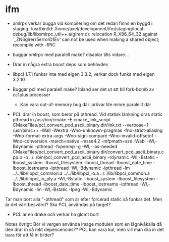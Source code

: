 # ifm
* xmlrpx verkar bugga vid kompilering om det redan finns en byggd i staging.
  /usr/bin/ld: /home/axel/development/ifm/staging/local-debug/lib/libxmlrpc_util++.a(girerr.o): relocation R_X86_64_32 against `_ZN6girerr5errorD1Ev' can not be used when making a shared object; recompile with -fPIC

* buggar xmlrpc med paralell make? disablar tills vidare...

* Drar in några extra boost deps som behövdes

* libpcl 1.7.1 funkar inte med eigen 3.3.2, verkar dock funka med eigen 3.2.10

* Buggar pcl med paralell make? Ibland ser det ut att bli fork-bomb av cc1plus processer
   - Kan vara out-of-memory bug där. prövar lite minre paralellt där

* PCL drar in boost, som beror på pthread. Vid statisk länkning dras static pthread in
/usr/bin/cmake -E cmake_link_script CMakeFiles/pcl_convert_pcd_ascii_binary.dir/link.txt --verbose=1
/usr/bin/c++   -Wall -Wextra -Wno-unknown-pragmas -fno-strict-aliasing -Wno-format-extra-args -Wno-sign-compare -Wno-invalid-offsetof -Wno-conversion  -march=native -msse4.2 -mfpmath=sse -Wabi -Wl,-Bdynamic -pthread -fopenmp -g    -Wl,--as-needed CMakeFiles/pcl_convert_pcd_ascii_binary.dir/convert_pcd_ascii_binary.cpp.o  -o ../../bin/pcl_convert_pcd_ascii_binary -rdynamic -Wl,-Bstatic -lboost_system -lboost_filesystem -lboost_thread -lboost_date_time -lboost_iostreams -lpthread -Wl,-Bdynamic -lpthread -lm ../../lib/libpcl_common.a ../../lib/libpcl_io.a ../../lib/libpcl_common.a ../../lib/libpcl_io_ply.a -Wl,-Bstatic -lboost_system -lboost_filesystem -lboost_thread -lboost_date_time -lboost_iostreams -lpthread -Wl,-Bdynamic -lm -Wl,-Bstatic -lpng -Wl,-Bdynamic 

Tar man bort alla "-pthread" som är efter forcerad static så funkar det. Men är det värt besväret?
Ska PCL användas på target?

* PCL är en drake och verkar ha glömt bort 

Notes övrigt:
Bör vi vergen använda image modulen som en lågnivåkälla då den drar in så mkt depencencies??
PCL kan vara kul, men vill man dra in det bara för att få in bilder?
